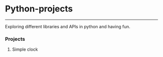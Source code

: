 # Python-projects
---
Exploring different libraries and APIs in python and having fun.

### Projects
1. Simple clock
